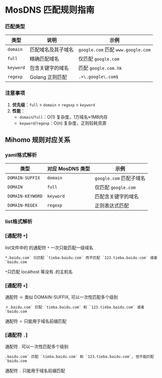 # MosDNS 匹配规则指南

### 匹配类型
| 类型     | 说明 | 示例 |
|----------|------|------|
| `domain` | 匹配域名及其子域名 | `google.com` 匹配 `www.google.com` |
| `full`   | 精确匹配域名 | 仅匹配 `google.com` |
| `keyword`| 包含关键字的域名 | 匹配 `google.com.hk` |
| `regexp` | Golang 正则匹配 | `.+\.google\.com$` |

### 注意事项
1. **优先级**：`full` > `domain` > `regexp` > `keyword`
2. **性能**：
   - `domain`/`full`：O(1) 复杂度，1万域名≈1MB内存
   - `keyword`/`regexp`：O(n) 复杂度，正则较耗资源

## Mihomo 规则对应关系
### yaml格式解析
| 类型        | 对应 MosDNS 类型 | 示例 |
|-----------------|------|------|
| `DOMAIN-SUFFIX` | `domain`         | `google.com` 匹配子域名 |
| `DOMAIN`        | `full`           | 仅匹配 `google.com` |
| `DOMAIN-KEYWORD`| `keyword`        | 匹配含关键字的域名 |
| `DOMAIN-REGEX`  | `regexp`         | 正则表达式匹配 |

### list格式解析

### [通配符 `*`]

list文件中的 的通配符 `*` 一次只能匹配一级域名

```
*.baidu.com` 只匹配 `tieba.baidu.com` 而不匹配 `123.tieba.baidu.com` 或者 `baidu.com
```

`*`只匹配 localhost 等没有`.`的主机名

### [通配符 `+`]
通配符 ＋ 类似 DOMAIN-SUFFIX, 可以一次性匹配多个级别

```
＋.baidu.com` 匹配 `tieba.baidu.com` 和 `123.tieba.baidu.com` 或者 `baidu.com
```

通配符 `＋` 只能用于域名前缀匹配

### [通配符 `.`]

通配符 . 可以一次性匹配多个级别

```
.baidu.com` 匹配 `tieba.baidu.com` 和 `123.tieba.baidu.com`, 但不能匹配 `baidu.com
```

通配符 `.` 只能用于域名前缀匹配